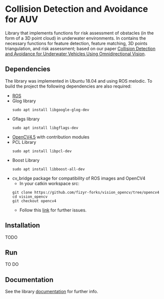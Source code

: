 # Collision Detection and Avoidance for AUV
Library that implements functions for risk assessment of obstacles (in the form of a 3D point cloud) in underwater environments. In contains the necessary functions for feature detection, feature matching, 3D points triangulation, and risk assessment; based on our paper [Collision Detection and Avoidance for Underwater Vehicles Using Omnidirectional Vision](https://doi.org/10.3390/s22145354).

## Dependencies
The library was implemented in Ubuntu 18.04 and using ROS melodic. To build the project the following dependencies are also required:
 - [ROS](https://wiki.ros.org/Installation/Ubuntu)
 - Glog library
    ```console
    sudo apt install libgoogle-glog-dev
    ```
 - Gflags library
    ```console
    sudo apt install libgflags-dev
    ```
 - [OpenCV4.5](https://gist.github.com/kleysonr/c0752306bb6c021a1ff3c448996636ee) with contribution modules
 - PCL Library
    ```console
    sudo apt install libpcl-dev
    ```
 - Boost Library
    ```console
    sudo apt install libboost-all-dev
    ```
 - cv_bridge package for compatibility of ROS images and OpenCV4
    - In your catkin workspace src:
    ```console
    git clone https://github.com/fizyr-forks/vision_opencv/tree/opencv4
    cd vision_opencv
    git checkout opencv4
    ```
    - Follow this [link](https://stackoverflow.com/questions/63345411/ros-question-how-to-compile-custom-cv-bridge-with-opencv4-correctly) for further issues.

## Installation
TODO

## Run
TO DO

## Documentation
See the library [documentation](https://wayoochoa.github.io/collision_detector_module/) for further info.
